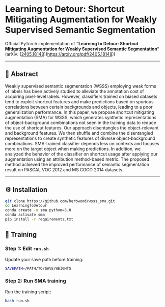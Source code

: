 # Learning to Detour: Shortcut Mitigating Augmentation for Weakly Supervised Semantic Segmentation

Official PyTorch implementation of  **“Learning to Detour: Shortcut Mitigating Augmentation for Weakly Supervised Semantic Segmentation”**  
(arXiv: [[2405.18148]((https://arxiv.org/pdf/2405.18148))](https://arxiv.org/pdf/2405.18148))

---

## 🧠 Abstract

Weakly supervised semantic segmentation (WSSS) employing weak forms of labels has been actively studied to alleviate the annotation cost of acquiring pixel-level labels. However, classifiers trained on biased datasets tend to exploit shortcut features and make predictions based on spurious correlations between certain backgrounds and objects, leading to a poor generalization performance. In this paper, we propose shortcut mitigating augmentation (SMA) for WSSS, which generates synthetic representations of object-background combinations not seen in the training data to reduce the use of shortcut features. Our approach disentangles the object-relevant and background features. We then shuffle and combine the disentangled representations to create synthetic features of diverse object-background combinations. SMA-trained classifier depends less on contexts and focuses more on the target object when making predictions. In addition, we analyzed the behavior of the classifier on shortcut usage after applying our augmentation using an attribution method-based metric. The proposed method achieved the improved performance of semantic segmentation result on PASCAL VOC 2012 and MS COCO 2014 datasets. 

---

## ⚙️ Installation

```bash
git clone https://github.com/herbwood/wsss_sma.git
cd LearningToDetour
conda create -n sma python=3.8
conda activate sma
pip install -r requirements.txt
```

## 🚀 Training

### Step 1: Edit ```run.sh```
Update your save path before training:
```bash
SAVEPATH=/PATH/TO/SAVE/WEIGHTS
```

### Step 2: Run SMA training
Run the training script:
```bash
bash run.sh
```